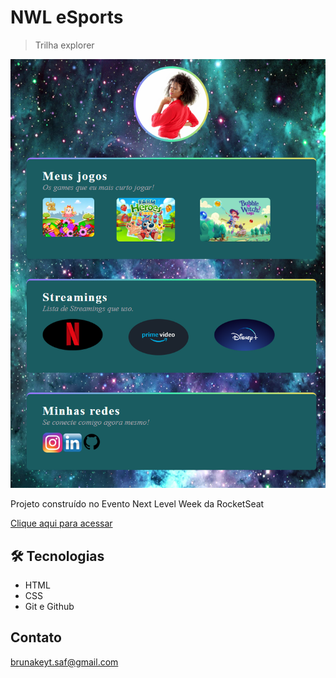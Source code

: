 # NWL eSports
> Trilha explorer

![NLW-index](./NWL-index.png)

Projeto construído no Evento Next Level Week da RocketSeat

[Clique aqui para acessar](https://brunakeyt.github.io/NLW/)

## 🛠 Tecnologias
- HTML
- CSS
- Git e Github

## Contato
brunakeyt.saf@gmail.com